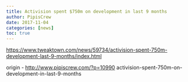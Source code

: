 ```yaml
---
title: Activision spent $750m on development in last 9 months
author: PipisCrew
date: 2017-11-04
categories: [news]
toc: true
---
```


https://www.tweaktown.com/news/59734/activision-spent-750m-development-last-9-months/index.html

origin - http://www.pipiscrew.com/?p=10990 activision-spent-750m-on-development-in-last-9-months
